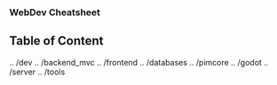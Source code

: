 ### WebDev Cheatsheet ###

## Table of Content ##
.. /dev
.. /backend_mvc
.. /frontend
.. /databases
.. /pimcore
.. /godot
.. /server
.. /tools
